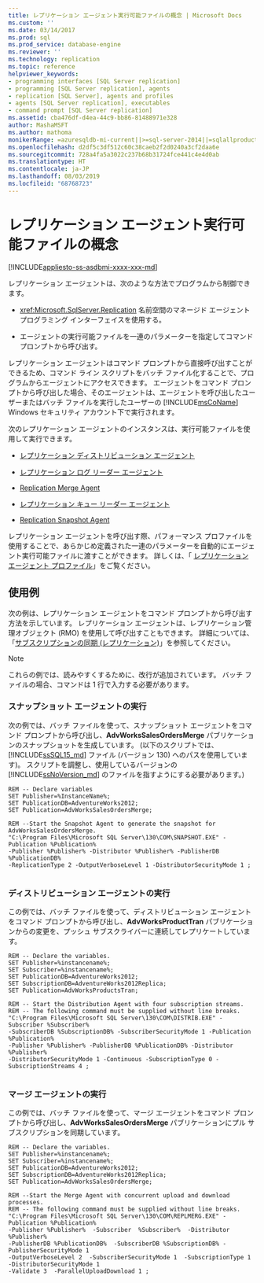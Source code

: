 ```yaml
---
title: レプリケーション エージェント実行可能ファイルの概念 | Microsoft Docs
ms.custom: ''
ms.date: 03/14/2017
ms.prod: sql
ms.prod_service: database-engine
ms.reviewer: ''
ms.technology: replication
ms.topic: reference
helpviewer_keywords:
- programming interfaces [SQL Server replication]
- programming [SQL Server replication], agents
- replication [SQL Server], agents and profiles
- agents [SQL Server replication], executables
- command prompt [SQL Server replication]
ms.assetid: cba476df-d4ea-44c9-bb86-81488971e328
author: MashaMSFT
ms.author: mathoma
monikerRange: =azuresqldb-mi-current||>=sql-server-2014||=sqlallproducts-allversions
ms.openlocfilehash: d2df5c3df512c60c38caeb2f2d0240a3cf2daa6e
ms.sourcegitcommit: 728a4fa5a3022c237b68b31724fce441c4e4d0ab
ms.translationtype: HT
ms.contentlocale: ja-JP
ms.lasthandoff: 08/03/2019
ms.locfileid: "68768723"
---
```

# <a name="replication-agent-executables-concepts"></a>レプリケーション エージェント実行可能ファイルの概念
[!INCLUDE[appliesto-ss-asdbmi-xxxx-xxx-md](../../../includes/appliesto-ss-asdbmi-xxxx-xxx-md.md)]

  レプリケーション エージェントは、次のような方法でプログラムから制御できます。  
  
-   <xref:Microsoft.SqlServer.Replication> 名前空間のマネージド エージェント プログラミング インターフェイスを使用する。  
  
-   エージェントの実行可能ファイルを一連のパラメーターを指定してコマンド プロンプトから呼び出す。  
  
 レプリケーション エージェントはコマンド プロンプトから直接呼び出すことができるため、コマンド ライン スクリプトをバッチ ファイル化することで、プログラムからエージェントにアクセスできます。 エージェントをコマンド プロンプトから呼び出した場合、そのエージェントは、エージェントを呼び出したユーザーまたはバッチ ファイルを実行したユーザーの [!INCLUDE[msCoName](../../../includes/msconame-md.md)] Windows セキュリティ アカウント下で実行されます。  
  
 次のレプリケーション エージェントのインスタンスは、実行可能ファイルを使用して実行できます。  
  
-   [レプリケーション ディストリビューション エージェント](../../../relational-databases/replication/agents/replication-distribution-agent.md)  
  
-   [レプリケーション ログ リーダー エージェント](../../../relational-databases/replication/agents/replication-log-reader-agent.md)  
  
-   [Replication Merge Agent](../../../relational-databases/replication/agents/replication-merge-agent.md)  
  
-   [レプリケーション キュー リーダー エージェント](../../../relational-databases/replication/agents/replication-queue-reader-agent.md)  
  
-   [Replication Snapshot Agent](../../../relational-databases/replication/agents/replication-snapshot-agent.md)  
  
 レプリケーション エージェントを呼び出す際、パフォーマンス プロファイルを使用することで、あらかじめ定義された一連のパラメーターを自動的にエージェント実行可能ファイルに渡すことができます。 詳しくは、「 [レプリケーション エージェント プロファイル](../../../relational-databases/replication/agents/replication-agent-profiles.md)」をご覧ください。  
  
## <a name="examples"></a>使用例  
 次の例は、レプリケーション エージェントをコマンド プロンプトから呼び出す方法を示しています。 レプリケーション エージェントは、レプリケーション管理オブジェクト (RMO) を使用して呼び出すこともできます。 詳細については、「[サブスクリプションの同期 &#40;レプリケーション&#41;](../../../relational-databases/replication/synchronize-data.md)」を参照してください。  
  
> [!NOTE]  
>  これらの例では、読みやすくするために、改行が追加されています。 バッチ ファイルの場合、コマンドは 1 行で入力する必要があります。  
  
### <a name="running-the-snapshot-agent"></a>スナップショット エージェントの実行  
 次の例では、バッチ ファイルを使って、スナップショット エージェントをコマンド プロンプトから呼び出し、**AdvWorksSalesOrdersMerge** パブリケーションのスナップショットを生成しています。 (以下のスクリプトでは、[!INCLUDE[ssSQL15_md](../../../includes/sssql15-md.md)] ファイル (バージョン 130) へのパスを使用しています)。 スクリプトを調整し、使用しているバージョンの [!INCLUDE[ssNoVersion_md](../../../includes/ssnoversion-md.md)] のファイルを指すようにする必要があります。)  
  
```  
REM -- Declare variables  
SET Publisher=%InstanceName%;  
SET PublicationDB=AdventureWorks2012;   
SET Publication=AdvWorksSalesOrdersMerge;   
  
REM --Start the Snapshot Agent to generate the snapshot for AdvWorksSalesOrdersMerge.  
"C:\Program Files\Microsoft SQL Server\130\COM\SNAPSHOT.EXE" -Publication %Publication%   
-Publisher %Publisher% -Distributor %Publisher% -PublisherDB %PublicationDB%   
-ReplicationType 2 -OutputVerboseLevel 1 -DistributorSecurityMode 1 ;  
  
```  
  
### <a name="running-the-distribution-agent"></a>ディストリビューション エージェントの実行  
 この例では、バッチ ファイルを使って、ディストリビューション エージェントをコマンド プロンプトから呼び出し、**AdvWorksProductTran** パブリケーションからの変更を、プッシュ サブスクライバーに連続してレプリケートしています。  
  
```  
REM -- Declare the variables.  
SET Publisher=%instancename%;  
SET Subscriber=%instancename%;  
SET PublicationDB=AdventureWorks2012;  
SET SubscriptionDB=AdventureWorks2012Replica;   
SET Publication=AdvWorksProductsTran;  
  
REM -- Start the Distribution Agent with four subscription streams.  
REM -- The following command must be supplied without line breaks.  
"C:\Program Files\Microsoft SQL Server\130\COM\DISTRIB.EXE" -Subscriber %Subscriber%   
-SubscriberDB %SubscriptionDB% -SubscriberSecurityMode 1 -Publication %Publication%   
-Publisher %Publisher% -PublisherDB %PublicationDB% -Distributor %Publisher%   
-DistributorSecurityMode 1 -Continuous -SubscriptionType 0 -SubscriptionStreams 4 ;  
  
```  
  
### <a name="running-the-merge-agent"></a>マージ エージェントの実行  
 この例では、バッチ ファイルを使って、マージ エージェントをコマンド プロンプトから呼び出し、**AdvWorksSalesOrdersMerge** パブリケーションにプル サブスクリプションを同期しています。  
  
```  
REM -- Declare the variables.  
SET Publisher=%instancename%;  
SET Subscriber=%instancename%;  
SET PublicationDB=AdventureWorks2012;  
SET SubscriptionDB=AdventureWorks2012Replica;   
SET Publication=AdvWorksSalesOrdersMerge;  
  
REM --Start the Merge Agent with concurrent upload and download processes.  
REM -- The following command must be supplied without line breaks.  
"C:\Program Files\Microsoft SQL Server\130\COM\REPLMERG.EXE" -Publication %Publication%    
-Publisher %Publisher%  -Subscriber  %Subscriber%  -Distributor %Publisher%    
-PublisherDB %PublicationDB%  -SubscriberDB %SubscriptionDB% -PublisherSecurityMode 1    
-OutputVerboseLevel 2  -SubscriberSecurityMode 1  -SubscriptionType 1 -DistributorSecurityMode 1    
-Validate 3  -ParallelUploadDownload 1 ;  
  
```  
  
  
